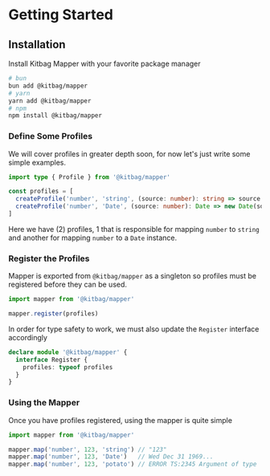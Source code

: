 # Getting Started

## Installation

Install Kitbag Mapper with your favorite package manager

```bash
# bun
bun add @kitbag/mapper
# yarn
yarn add @kitbag/mapper
# npm
npm install @kitbag/mapper
```

### Define Some Profiles

We will cover profiles in greater depth soon, for now let's just write some simple examples.

```ts
import type { Profile } from '@kitbag/mapper'

const profiles = [
  createProfile('number', 'string', (source: number): string => source.toString()),
  createProfile('number', 'Date', (source: number): Date => new Date(source)),
]
```

Here we have (2) profiles, 1 that is responsible for mapping `number` to `string` and another for mapping `number` to a `Date` instance.

### Register the Profiles

Mapper is exported from `@kitbag/mapper` as a singleton so profiles must be registered before they can be used. 

```ts
import mapper from '@kitbag/mapper'

mapper.register(profiles)
```

In order for type safety to work, we must also update the `Register` interface accordingly

```ts
declare module '@kitbag/mapper' {
  interface Register {
    profiles: typeof profiles
  }
}
```

### Using the Mapper

Once you have profiles registered, using the mapper is quite simple

```ts
import mapper from '@kitbag/mapper'

mapper.map('number', 123, 'string') // "123"
mapper.map('number', 123, 'Date')   // Wed Dec 31 1969...
mapper.map('number', 123, 'potato') // ERROR TS:2345 Argument of type '"potato"' is not assignable to parameter of type '"string" | "Date"'
```
